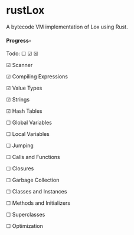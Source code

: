 # rustLox
A bytecode VM implementation of Lox using Rust.

#### Progress-

Todo: ☐ ☑ ☒

☑ Scanner

☑ Compiling Expressions

☑ Value Types

☑ Strings

☑ Hash Tables

☐ Global Variables

☐ Local Variables

☐ Jumping

☐ Calls and Functions

☐ Closures

☐ Garbage Collection

☐ Classes and Instances

☐ Methods and Initializers

☐ Superclasses

☐ Optimization
